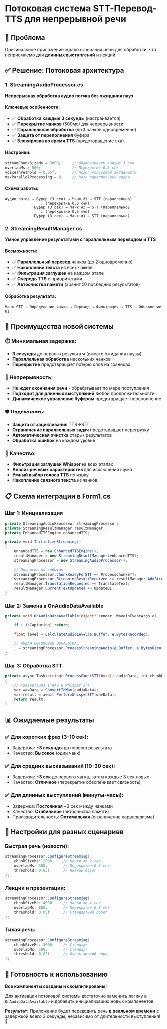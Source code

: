 # Потоковая система STT-Перевод-TTS для непрерывной речи

## 🎯 Проблема
Оригинальное приложение ждало окончания речи для обработки, что неприемлемо для **длинных выступлений** и лекций.

## ✅ Решение: Потоковая архитектура

### 1. **StreamingAudioProcessor.cs**
**Непрерывная обработка аудио потока без ожидания пауз**

#### Ключевые особенности:
- ✅ **Обработка каждые 3 секунды** (настраивается)
- ✅ **Перекрытие чанков** (500мс) для непрерывности
- ✅ **Параллельная обработка** (до 3 чанков одновременно)
- ✅ **Защита от переполнения** буфера
- ✅ **Блокировка во время TTS** (предотвращение эха)

#### Настройки:
```csharp
streamChunkSizeMs = 3000;     // Обрабатываем каждые 3 сек
overlapMs = 500;              // Перекрытие 0.5 сек
voiceThreshold = 0.05f;       // Порог голосовой активности
maxParallelProcessing = 3;    // Макс параллельных задач
```

#### Схема работы:
```
Аудио поток → Буфер (3 сек) → Чанк #1 → STT (параллельно)
                ↓ (перекрытие 0.5 сек)
             Буфер (3 сек) → Чанк #2 → STT (параллельно)
                ↓ (перекрытие 0.5 сек)
             Буфер (3 сек) → Чанк #3 → STT (параллельно)
```

### 2. **StreamingResultManager.cs**
**Умное управление результатами с параллельным переводом и TTS**

#### Возможности:
- ✅ **Параллельный перевод** чанков (до 2 одновременно)
- ✅ **Накопление текста** из всех чанков
- ✅ **Фильтрация заглушек** на каждом этапе
- ✅ **Очередь TTS** с приоритетами
- ✅ **Автоочистка памяти** (хранит 50 последних результатов)

#### Обработка результата:
```
Чанк STT → Определение языка → Перевод → Фильтрация → TTS → Обновление UI
```

## 🚀 Преимущества новой системы

### ⏱️ **Минимальная задержка:**
- **3 секунды** до первого результата (вместо ожидания паузы)
- **Параллельная обработка** нескольких чанков
- **Перекрытие** предотвращает потерю слов на границах

### 🔄 **Непрерывность:**
- **Не ждет окончания речи** - обрабатывает по мере поступления
- **Подходит для длинных выступлений** любой продолжительности
- **Динамическое управление буфером** предотвращает переполнение

### 🛡️ **Надежность:**
- **Защита от зацикливания** TTS→STT
- **Ограничение параллельных задач** предотвращает перегрузку
- **Автоматическая очистка** старых результатов
- **Обработка ошибок** на каждом уровне

### 🎯 **Качество:**
- **Фильтрация заглушек Whisper** на всех этапах
- **Анализ речевых характеристик** для исключения шума
- **Умный выбор голоса TTS** по языку
- **Накопление связного текста** из чанков

## 📋 Схема интеграции в Form1.cs

### Шаг 1: Инициализация
```csharp
private StreamingAudioProcessor streamingProcessor;
private StreamingResultManager resultManager;
private EnhancedTTSEngine enhancedTTS;

private void InitializeStreaming()
{
    enhancedTTS = new EnhancedTTSEngine();
    resultManager = new StreamingResultManager(enhancedTTS);
    streamingProcessor = new StreamingAudioProcessor();
    
    // Подписки на события
    streamingProcessor.ChunkReadyForSTT += ProcessChunkSTT;
    streamingProcessor.StreamingResultReceived += resultManager.AddStreamingResult;
    resultManager.TranslationRequested += TranslateText;
    resultManager.CurrentTextUpdated += UpdateUI;
}
```

### Шаг 2: Замена в OnAudioDataAvailable
```csharp
private void OnAudioDataAvailable(object? sender, WaveInEventArgs e)
{
    if (!isCapturing) return;
    
    float level = CalculateAudioLevel(e.Buffer, e.BytesRecorded);
    
    // НОВАЯ ПОТОКОВАЯ ОБРАБОТКА:
    _ = streamingProcessor.ProcessStreamingAudio(e.Buffer, e.BytesRecorded, level);
}
```

### Шаг 3: Обработка STT
```csharp
private async Task<string> ProcessChunkSTT(byte[] audioData, int chunkNumber)
{
    // Конвертация в WAV и Whisper STT
    var wavData = ConvertToWav(audioData);
    var result = await PerformWhisperSTT(wavData);
    return result;
}
```

## 📊 Ожидаемые результаты

### ✅ **Для коротких фраз (3-10 сек):**
- Задержка: **~3 секунды** до первого результата
- Качество: **Высокое** (один чанк)

### ✅ **Для средних высказываний (10-30 сек):**
- Задержка: **~3 сек** до первого чанка, затем каждые 3 сек новые
- Качество: **Отличное** (перекрытие обеспечивает связность)

### ✅ **Для длинных выступлений (минуты-часы):**
- Задержка: **Постоянная** ~3 сек между чанками
- Качество: **Стабильное** (автоочистка памяти)
- Производительность: **Оптимальная** (ограничение параллелизма)

## 🔧 Настройки для разных сценариев

### Быстрая речь (новости):
```csharp
streamingProcessor.ConfigureStreaming(
    chunkSizeMs: 2000,    // Чанки по 2 сек
    overlapMs: 300,       // Перекрытие 0.3 сек
    threshold: 0.03f      // Низкий порог
);
```

### Лекции и презентации:
```csharp
streamingProcessor.ConfigureStreaming(
    chunkSizeMs: 4000,    // Чанки по 4 сек
    overlapMs: 800,       // Перекрытие 0.8 сек
    threshold: 0.05f      // Стандартный порог
);
```

### Тихая речь:
```csharp
streamingProcessor.ConfigureStreaming(
    chunkSizeMs: 3000,    // Стандарт
    overlapMs: 500,       // Стандарт
    threshold: 0.02f      // Очень низкий порог
);
```

## 🎉 Готовность к использованию

**Все компоненты созданы и скомпилированы!** 

Для активации потоковой системы достаточно заменить логику в `OnAudioDataAvailable` и добавить инициализацию новых компонентов.

**Результат:** Приложение будет переводить речь **в реальном времени** с задержкой всего 3 секунды, независимо от длительности выступления! 🚀